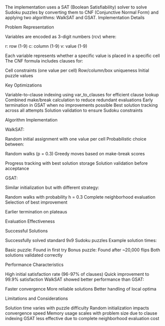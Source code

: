 The implementation uses a SAT (Boolean Satisfiability) solver to solve Sudoku puzzles by converting them to CNF (Conjunctive Normal Form) and applying two algorithms: WalkSAT and GSAT.
Implementation Details

Problem Representation


Variables are encoded as 3-digit numbers (rcv) where:

r: row (1-9)
c: column (1-9)
v: value (1-9)


Each variable represents whether a specific value is placed in a specific cell
The CNF formula includes clauses for:

Cell constraints (one value per cell)
Row/column/box uniqueness
Initial puzzle values




Key Optimizations


Variable-to-clause indexing using var_to_clauses for efficient clause lookup
Combined make/break calculation to reduce redundant evaluations
Early termination in GSAT when no improvements possible
Best solution tracking across all attempts
Solution validation to ensure Sudoku constraints


Algorithm Implementation

WalkSAT:

Random initial assignment with one value per cell
Probabilistic choice between:

Random walks (p = 0.3)
Greedy moves based on make-break scores


Progress tracking with best solution storage
Solution validation before acceptance

GSAT:

Similar initialization but with different strategy:

Random walks with probability h = 0.3
Complete neighborhood evaluation
Selection of best improvement


Earlier termination on plateaus

Evaluation
Effectiveness

Successful Solutions


Successfully solved standard 9x9 Sudoku puzzles
Example solution times:

Basic puzzle: Found in first try
Bonus puzzle: Found after ~20,000 flips
Both solutions validated correctly




Performance Characteristics


High initial satisfaction rate (96-97% of clauses)
Quick improvement to 99.9% satisfaction
WalkSAT showed better performance than GSAT:

Faster convergence
More reliable solutions
Better handling of local optima

Limitations and Considerations


Solution time varies with puzzle difficulty
Random initialization impacts convergence speed
Memory usage scales with problem size due to clause indexing
GSAT less effective due to complete neighborhood evaluation cost